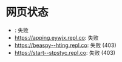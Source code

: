 # 网页状态
- : 失败
- https://apping.eywjx.repl.co: 失败
- https://beaspy--hting.repl.co: 失败 (403)
- https://start--stpstyc.repl.co: 失败 (403)
